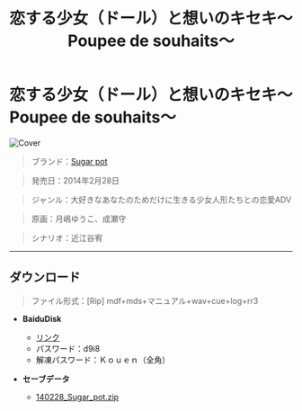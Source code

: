 ﻿---
layout: mypost
title: 恋する少女（ドール）と想いのキセキ～Poupee de souhaits～
categories: [ぷちけろ]
---

# 恋する少女（ドール）と想いのキセキ～Poupee de souhaits～

![Cover](140228_Sugar_pot.jpg)

> ブランド：<a href="http://www.sugarpot-hp.com/" target="_blank">Sugar pot</a>

> 発売日：2014年2月28日

> ジャンル：大好きなあなたのためだけに生きる少女人形たちとの恋愛ADV

> 原画：月嶋ゆうこ、成瀬守

> シナリオ：近江谷宥

---
## ダウンロード
> ファイル形式：[Rip] mdf+mds+マニュアル+wav+cue+log+rr3

  - **BaiduDisk**

    - [リンク](https://pan.baidu.com/s/169l24AQL3UksiNoOg4-oew)
    - パスワード：d9i8
    - 解凍パスワード：Ｋｏｕｅｎ（全角）
  - **セーブデータ**

    - [140228_Sugar_pot.zip](140228_Sugar_pot.zip)

